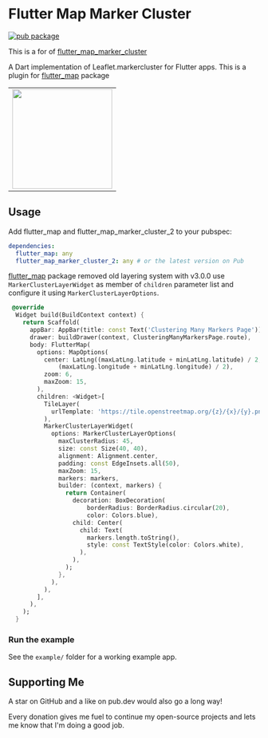 # Flutter Map Marker Cluster

[![pub package](https://img.shields.io/pub/v/flutter_map_marker_cluster_2.svg)](https://pub.dartlang.org/packages/flutter_map_marker_cluster_2)

This is a for of [flutter_map_marker_cluster](https://github.com/lpongetti/flutter_map_marker_cluster)

A Dart implementation of Leaflet.markercluster for Flutter apps.
This is a plugin for [flutter_map](https://github.com/johnpryan/flutter_map) package

<div style="text-align: center"><table><tr>
  <td style="text-align: center">
  <a href="https://github.com/lpongetti/flutter_map_marker_cluster/blob/master/example.gif">
    <img src="https://github.com/lpongetti/flutter_map_marker_cluster/blob/master/example.gif" width="200"/></a>
</td>
</tr></table></div>

## Usage

Add flutter_map and  flutter_map_marker_cluster_2 to your pubspec:

```yaml
dependencies:
  flutter_map: any
  flutter_map_marker_cluster_2: any # or the latest version on Pub
```

[flutter_map](https://github.com/fleaflet/flutter_map/releases) package removed old layering system with v3.0.0 use `MarkerClusterLayerWidget` as member of `children` parameter list and configure it using `MarkerClusterLayerOptions`.

```dart
 @override
  Widget build(BuildContext context) {
    return Scaffold(
      appBar: AppBar(title: const Text('Clustering Many Markers Page')),
      drawer: buildDrawer(context, ClusteringManyMarkersPage.route),
      body: FlutterMap(
        options: MapOptions(
          center: LatLng((maxLatLng.latitude + minLatLng.latitude) / 2,
              (maxLatLng.longitude + minLatLng.longitude) / 2),
          zoom: 6,
          maxZoom: 15,
        ),
        children: <Widget>[
          TileLayer(
            urlTemplate: 'https://tile.openstreetmap.org/{z}/{x}/{y}.png',
          ),
          MarkerClusterLayerWidget(
            options: MarkerClusterLayerOptions(
              maxClusterRadius: 45,
              size: const Size(40, 40),
              alignment: Alignment.center,
              padding: const EdgeInsets.all(50),
              maxZoom: 15,        
              markers: markers,
              builder: (context, markers) {
                return Container(
                  decoration: BoxDecoration(
                      borderRadius: BorderRadius.circular(20),
                      color: Colors.blue),
                  child: Center(
                    child: Text(
                      markers.length.toString(),
                      style: const TextStyle(color: Colors.white),
                    ),
                  ),
                );
              },
            ),
          ),
        ],
      ),
    );
  }
```

### Run the example

See the `example/` folder for a working example app.

## Supporting Me

A star on GitHub and a like on pub.dev would also go a long way!

Every donation gives me fuel to continue my open-source projects and lets me know that I'm doing a good job.

